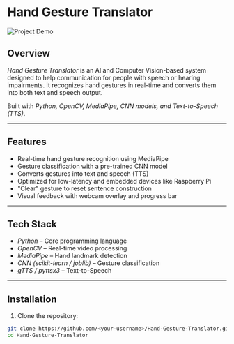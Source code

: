 # Hand Gesture Translator

![Project Demo](assets/demo.gif)

## Overview
*Hand Gesture Translator* is an AI and Computer Vision-based system designed to help communication for people with speech or hearing impairments. It recognizes hand gestures in real-time and converts them into both text and speech output.

Built with *Python, OpenCV, MediaPipe, CNN models, and Text-to-Speech (TTS)*.

---

## Features
- Real-time hand gesture recognition using MediaPipe
- Gesture classification with a pre-trained CNN model
- Converts gestures into text and speech (TTS)
- Optimized for low-latency and embedded devices like Raspberry Pi
- "Clear" gesture to reset sentence construction
- Visual feedback with webcam overlay and progress bar

---

## Tech Stack
- *Python* – Core programming language
- *OpenCV* – Real-time video processing
- *MediaPipe* – Hand landmark detection
- *CNN (scikit-learn / joblib)* – Gesture classification
- *gTTS / pyttsx3* – Text-to-Speech

---

## Installation
1. Clone the repository:
```bash
git clone https://github.com/<your-username>/Hand-Gesture-Translator.git
cd Hand-Gesture-Translator
